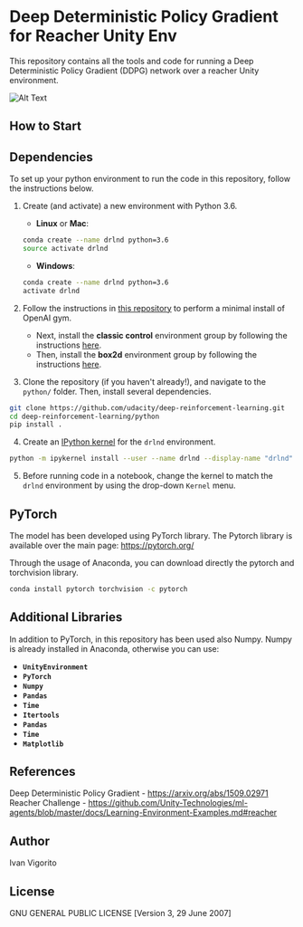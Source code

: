 # Deep Deterministic Policy Gradient for Reacher Unity Env

This repository contains all the tools and code for running a Deep Deterministic Policy Gradient (DDPG)  network over a reacher Unity environment. 

![Alt Text](https://user-images.githubusercontent.com/10624937/43851024-320ba930-9aff-11e8-8493-ee547c6af349.gif)

## How to Start


##  Dependencies

To set up your python environment to run the code in this repository, follow the instructions below.

1. Create (and activate) a new environment with Python 3.6.

    - __Linux__ or __Mac__: 
    ```bash
    conda create --name drlnd python=3.6
    source activate drlnd
    ```
    - __Windows__: 
    ```bash
    conda create --name drlnd python=3.6 
    activate drlnd
    ```
    
2. Follow the instructions in [this repository](https://github.com/openai/gym) to perform a minimal install of OpenAI gym.  
    - Next, install the **classic control** environment group by following the instructions [here](https://github.com/openai/gym#classic-control).
    - Then, install the **box2d** environment group by following the instructions [here](https://github.com/openai/gym#box2d).
    
3. Clone the repository (if you haven't already!), and navigate to the `python/` folder.  Then, install several dependencies.

```bash
git clone https://github.com/udacity/deep-reinforcement-learning.git
cd deep-reinforcement-learning/python
pip install .
```
4. Create an [IPython kernel](http://ipython.readthedocs.io/en/stable/install/kernel_install.html) for the `drlnd` environment.  
```bash
python -m ipykernel install --user --name drlnd --display-name "drlnd"
```

5. Before running code in a notebook, change the kernel to match the `drlnd` environment by using the drop-down `Kernel` menu. 

##  PyTorch

The model has been developed using PyTorch library. The Pytorch library is available over the main page: https://pytorch.org/

Through the usage of Anaconda, you can download directly the pytorch and torchvision library. 

```bash
conda install pytorch torchvision -c pytorch
```

## Additional Libraries

In addition to PyTorch, in this repository has been used also Numpy. Numpy is already installed in Anaconda, otherwise you can use:

- **`UnityEnvironment`** 
- **`PyTorch`** 
- **`Numpy`** 
- **`Pandas`**
- **`Time`**
- **`Itertools`**
- **`Pandas`**
- **`Time`**
- **`Matplotlib`**

## References

Deep Deterministic Policy Gradient - https://arxiv.org/abs/1509.02971
Reacher Challenge - https://github.com/Unity-Technologies/ml-agents/blob/master/docs/Learning-Environment-Examples.md#reacher

## Author

Ivan Vigorito

## License

GNU GENERAL PUBLIC LICENSE [Version 3, 29 June 2007]
